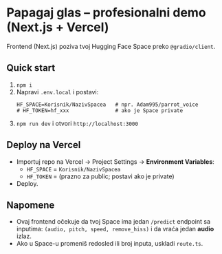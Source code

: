 # Papagaj glas – profesionalni demo (Next.js + Vercel)

Frontend (Next.js) poziva tvoj Hugging Face Space preko `@gradio/client`.

## Quick start

1. `npm i`
2. Napravi `.env.local` i postavi:
   ```env
   HF_SPACE=Korisnik/NazivSpacea   # npr. Adam995/parrot_voice
   # HF_TOKEN=hf_xxx               # ako je Space private
   ```
3. `npm run dev` i otvori `http://localhost:3000`

## Deploy na Vercel
- Importuj repo na Vercel → Project Settings → **Environment Variables**:
  - `HF_SPACE` = `Korisnik/NazivSpacea`
  - `HF_TOKEN` = (prazno za public; postavi ako je private)
- Deploy.

## Napomene
- Ovaj frontend očekuje da tvoj Space ima jedan `/predict` endpoint sa inputima:
  `(audio, pitch, speed, remove_hiss)` i da vraća jedan **audio** izlaz.
- Ako u Space-u promeniš redosled ili broj inputa, uskladi `route.ts`.
